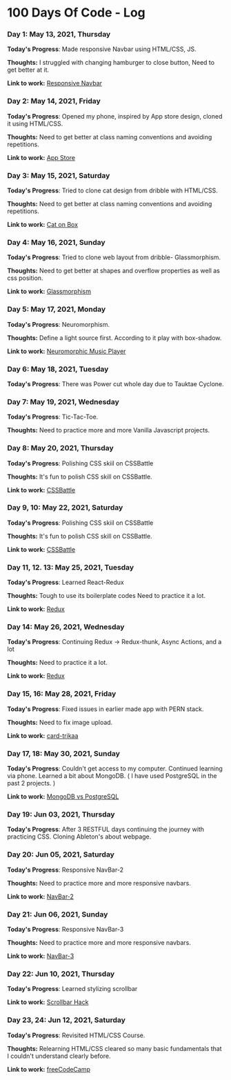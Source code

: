 # 100 Days Of Code - Log

### Day 1: May 13, 2021, Thursday

**Today's Progress**: Made responsive Navbar using HTML/CSS, JS.

**Thoughts:** I struggled with changing hamburger to close button, Need to get better at it.

**Link to work:** [Responsive Navbar](https://codepen.io/13prashant/pen/MWpKxvw)

### Day 2: May 14, 2021, Friday

**Today's Progress**: Opened my phone, inspired by App store design, cloned it using HTML/CSS.

**Thoughts:** Need to get better at class naming conventions and avoiding repetitions.

**Link to work:** [App Store](https://codepen.io/13prashant/pen/qBrZPeZ)

### Day 3: May 15, 2021, Saturday

**Today's Progress**: Tried to clone cat design from dribble with HTML/CSS.

**Thoughts:** Need to get better at class naming conventions and avoiding repetitions.

**Link to work:** [Cat on Box](https://codepen.io/13prashant/pen/LYWNKKO)

### Day 4: May 16, 2021, Sunday

**Today's Progress**: Tried to clone web layout from dribble- Glassmorphism.

**Thoughts:** Need to get better at shapes and overflow properties as well as css position.

**Link to work:** [Glassmorphism](https://codepen.io/13prashant/pen/JjWKvEO)

### Day 5: May 17, 2021, Monday

**Today's Progress**: Neuromorphism.

**Thoughts:** Define a light source first. According to it play with box-shadow.

**Link to work:** [Neuromorphic Music Player](https://codepen.io/13prashant/pen/PopzvRz)

### Day 6: May 18, 2021, Tuesday

**Today's Progress**: There was Power cut whole day due to Tauktae Cyclone.

### Day 7: May 19, 2021, Wednesday

**Today's Progress**: Tic-Tac-Toe.

**Thoughts:** Need to practice more and more Vanilla Javascript projects.

### Day 8: May 20, 2021, Thursday

**Today's Progress**: Polishing CSS skiil on CSSBattle

**Thoughts:** It's fun to polish CSS skill on CSSBattle.

**Link to work:** [CSSBattle](https://cssbattle.dev/player/prashaant)

### Day 9, 10: May 22, 2021, Saturday

**Today's Progress**: Polishing CSS skiil on CSSBattle

**Thoughts:** It's fun to polish CSS skill on CSSBattle.

**Link to work:** [CSSBattle](https://cssbattle.dev/player/prashaant)

### Day 11, 12. 13: May 25, 2021, Tuesday

**Today's Progress**: Learned React-Redux

**Thoughts:** Tough to use its boilerplate codes Need to practice it a lot.

**Link to work:** [Redux](https://github.com/13prashant/robofriends)

### Day 14: May 26, 2021, Wednesday

**Today's Progress**: Continuing Redux -> Redux-thunk, Async Actions, and a lot

**Thoughts:** Need to practice it a lot.

**Link to work:** [Redux](https://github.com/13prashant/robofriends)

### Day 15, 16: May 28, 2021, Friday

**Today's Progress**: Fixed issues in earlier made app with PERN stack.

**Thoughts:** Need to fix image upload.

**Link to work:** [card-trikaa](https://card-trikaa.herokuapp.com/)

### Day 17, 18: May 30, 2021, Sunday

**Today's Progress**: Couldn't get access to my computer. Continued learning via phone. Learned a bit about MongoDB. ( I have used PostgreSQL in the past 2 projects. )

**Link to work:** [MongoDB vs PostgreSQL](https://www.mongodb.com/compare/mongodb-postgresql)

### Day 19: Jun 03, 2021, Thursday

**Today's Progress**: After 3 RESTFUL days continuing the journey with practicing CSS. Cloning Ableton's about webpage.

### Day 20: Jun 05, 2021, Saturday

**Today's Progress**: Responsive NavBar-2

**Thoughts:** Need to practice more and more responsive navbars.

**Link to work:** [NavBar-2](https://codepen.io/13prashant/pen/WNpJOYE)

### Day 21: Jun 06, 2021, Sunday

**Today's Progress**: Responsive NavBar-3

**Thoughts:** Need to practice more and more responsive navbars.

**Link to work:** [NavBar-3](https://codepen.io/13prashant/pen/mdWLooe)

### Day 22: Jun 10, 2021, Thursday

**Today's Progress**: Learned stylizing scrollbar

**Link to work:** [Scrollbar Hack](https://codepen.io/13prashant/pen/YzZOLZb?editors=1100)

### Day 23, 24: Jun 12, 2021, Saturday

**Today's Progress**: Revisited HTML/CSS Course.

**Thoughts:** Relearning HTML/CSS cleared so many basic fundamentals that I couldn't understand clearly before.

**Link to work:** [freeCodeCamp](https://www.freecodecamp.org/learn/responsive-web-design/#applied-visual-design)


